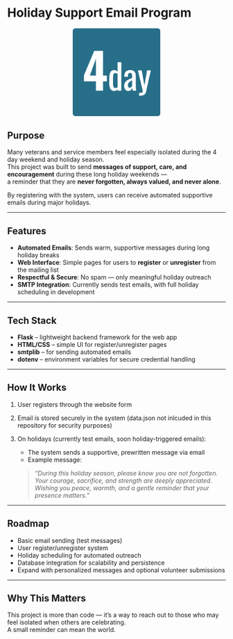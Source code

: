 # Holiday Support Email Program

<p align="center">
  <img src="logo.png" alt="4day" width="40%" />
</p>

## Purpose
Many veterans and service members feel especially isolated during the 4 day weekend and holiday season.  
This project was built to send **messages of support, care, and encouragement** during these long holiday weekends —  
a reminder that they are **never forgotten, always valued, and never alone**.  

By registering with the system, users can receive automated supportive emails during major holidays.  

---

## Features
- **Automated Emails**: Sends warm, supportive messages during long holiday breaks  
- **Web Interface**: Simple pages for users to **register** or **unregister** from the mailing list  
- **Respectful & Secure**: No spam — only meaningful holiday outreach  
- **SMTP Integration**: Currently sends test emails, with full holiday scheduling in development  

---

## Tech Stack
- **Flask** – lightweight backend framework for the web app  
- **HTML/CSS** – simple UI for register/unregister pages  
- **smtplib** – for sending automated emails  
- **dotenv** – environment variables for secure credential handling  

---

## How It Works
1. User registers through the website form  
2. Email is stored securely in the system (data.json not inlcuded in this repository for security purposes)
3. On holidays (currently test emails, soon holiday-triggered emails):  
   - The system sends a supportive, prewritten message via email  
   - Example message:  

   > *“During this holiday season, please know you are not forgotten.  
   > Your courage, sacrifice, and strength are deeply appreciated.  
   > Wishing you peace, warmth, and a gentle reminder that your presence matters.”*  

---

## Roadmap
- Basic email sending (test messages)  
- User register/unregister system  
- Holiday scheduling for automated outreach  
- Database integration for scalability and persistence  
- Expand with personalized messages and optional volunteer submissions  

---

## Why This Matters
This project is more than code — it’s a way to reach out to those who may feel isolated when others are celebrating.  
A small reminder can mean the world.  